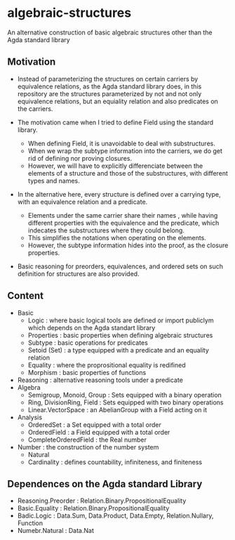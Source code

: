 # algebraic-structures

An alternative construction of basic algebraic structures other than the Agda standard library

## Motivation

- Instead of parameterizing the structures on certain carriers by equivalence relations, as the Agda standard library does, in this repository are the structures parameterized by not and not only equivalence relations, but an equiality relation and also predicates on the carriers.

- The motivation came when I tried to define Field using the standard library.
  - When defining Field, it is unavoidable to deal with substructures.
  - When we wrap the subtype information into the carriers, we do get rid of defining nor proving closures.
  - However, we will have to explicitly differenciate between the elements of a structure and those of the substructures, with different types and names.

- In the alternative here, every structure is defined over a carrying type, with an equivalence relation and a predicate.
  - Elements under the same carrier share their names , while having different properties with the equivalence and the predicate, which indecates the substructures where they could belong.
  - This simplifies the notations when operating on the elements.
  - However, the subtype information hides into the proof, as the closure properties.

- Basic reasoning for preorders, equivalences, and ordered sets on such definition for structures are also provided.


## Content
- Basic
  - Logic : where basic logical tools are defined or import publiclym which depends on the Agda standart library
  - Properties : basic properties when defining algebraic structures
  - Subtype : basic operations for predicates
  - Setoid (Set) : a type equipped with a predicate and an equality relation
  - Equality : where the proprositional equality is redifined
  - Morphism : basic properties of functions
- Reasoning : alternative reasoning tools under a predicate
- Algebra
  - Semigroup, Monoid, Group : Sets equipped with a binary operation
  - Ring, DivisionRing, Field : Sets equipped with two binary operations
  - Linear.VectorSpace : an AbelianGroup with a Field acting on it
- Analysis
  - OrderedSet : a Set equipped with a total order
  - OrderedField : a Field equipped with a total order
  - CompleteOrderedField : the Real number
- Number : the construction of the number system
  - Natural
  - Cardinality : defines countability, infiniteness, and finiteness

## Dependences on the Agda standard Library
  - Reasoning.Preorder : Relation.Binary.PropositionalEquality
  - Basic.Equality : Relation.Binary.PropositionalEquality
  - Badic.Logic : Data.Sum, Data.Product, Data.Empty, Relation.Nullary, Function
  - Numebr.Natural : Data.Nat
